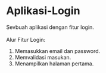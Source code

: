 # Aplikasi-Login<br>
Sevbuah aplikasi dengan fitur login.<br>
<br>
Alur Fitur Login:<br>
1. Memasukkan email dan password.<br>
2. Memvalidasi masukan.<br>
3. Menampilkan halaman pertama.
